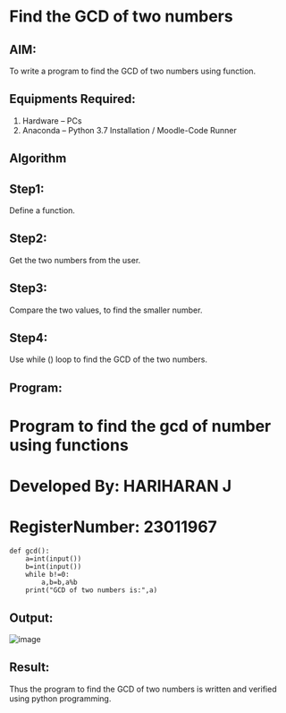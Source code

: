 # Find the GCD of two numbers

## AIM:
To write a program to find the GCD of two numbers using function.

## Equipments Required:
1. Hardware – PCs
2. Anaconda – Python 3.7 Installation / Moodle-Code Runner

## Algorithm

## Step1:
Define a function.
## Step2:
Get the two numbers from the user.
## Step3:
Compare the two values, to find the smaller number.
## Step4:
Use while () loop to find the GCD of the two numbers.

## Program:
# Program to find the gcd of number using functions
# Developed By: HARIHARAN J
# RegisterNumber: 23011967
```
def gcd():
    a=int(input())
    b=int(input())
    while b!=0:
        a,b=b,a%b
    print("GCD of two numbers is:",a)
```

## Output:
![image](https://github.com/HariharanJayavel/GCD-of-two-numbers/assets/144870546/c5bd2d2e-5177-434d-aa07-a3512c127793)



## Result:
Thus the program to find the GCD of two numbers is written and verified using python programming.
